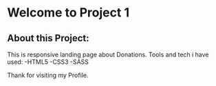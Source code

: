 # Welcome to Project 1
## About this Project:
This is responsive landing page about Donations.
Tools and tech i have used:
-HTML5
-CSS3
-SASS

Thank for visiting my Profile.
